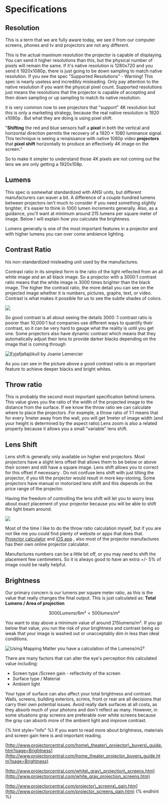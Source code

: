 # Specifications

## Resolution

This is a term that we are fully aware today,  we see it from our computer screens, phones and tv and projectors are not any different.

This is the actual maximum resolution the projector is capable of displaying. You can send it higher resolutions than this, but the physical number of pixels will remain the same. If it's native resolution is 1280x720 and you send it 1920x1080p, there is just going to be down sampling to match native resolution. If you see the spec "Supported Resolutions" - Warning! This spec is nearly useless and incredibly misleading. Only pay attention to the native resolution if you want the physical pixel count. Supported resolutions just means the resolutions that the projector is capable of accepting and then down sampling or up sampling to match its native resolution. 

it is very common now to see projectors that "support" 4K resolution but this is only a marketing strategy, because the real native resolution is 1920 x1080p . But what they are doing is using pixel shift. 

"**Shifting** the red and blue sensors half a **pixel** in both the vertical and horizontal direction permits the recovery of a 1920 × 1080 luminance signal. This technique is seeing a renaissance with native 1080p video **projectors** that **pixel shift** horizontally to produce an effectively 4K image on the screen."

So to make it simpler to understand those 4K pixels are not coming out the lens we are only getting a 1920x108p.

## Lumens

This spec is somewhat standardized with ANSI units, but different manufacturers can waver a bit. A difference of a couple hundred lumens between projectors isn't much to consider if you need something slightly brighter, it's easier to think in 1000 lumen increments generally. Also, as a guidance, you'll want at minimum around 215 lumens per square meter of image.  Below I will explain how you calculate the brightness.

Lumens generally is one of the most important features in a projector and with higher lumens you can over come ambience lighting.

## **Contrast Ratio**

his non-standardized misleading unit used by the manufactures.

Contrast ratio in its simplest form is the ratio of the light reflected from an all white image and an all black image. So a projector with a 3000:1 contrast ratio means that the white image is 3000 times brighter than the black image. The higher the contrast ratio, the more detail you can see on the projected image whether it is numbers, pictures, graphs, text, or video. Contrast is what makes it possible for us to see the subtle shades of colors. 

![](../../../.gitbook/assets/contrast_ratios.jpg)

So good contrast is all about seeing the details 3000 :1 contrast ratio is poorer than 10,000:1  but companies use different ways to quantify their contrast, so it can be very hard to gauge what the reality is until you get one. Some projectors also have dynamic contrast which means that they automatically adjust their lens to provide darker blacks depending on the image that is coming through

![Eyjafjallaj&#xF6;kull by Joanie Lemercier](../../../.gitbook/assets/02-4.jpg)

As you can see in the picture above a good contrast ratio is an important feature to achieve deeper blacks and bright whites.

## **Throw ratio**

This is probably the second most important specification behind lumens. This value gives you the ratio of the width of the projected image to the distance from the surface. If we know the throw ratio we can calculate where to place the projectors .For example, a throw ratio of 1:1 means that for every 1meter away from the wall, you will get 1meter of image width \(and your height is determined by the aspect ratio\).Lens zoom is also a related property because it allows you a small "variable" lens shift.

## **Lens Shift**

Lens shift is generally only available on higher end projectors. Most projectors have a slight lens offset that allows them to be below or above their screen and still have a square image.  Lens shift allows you to correct for this offset if necessary . Do not confuse lens shift with just tilting the projector, if you tilt the projector  would result in more key-stoning. Some projectors have manual or motorized lens shift and this depends on the price range of the projector. 

Having the freedom of controlling the lens shift will let you to worry less about exact placement of your projector because you will be able to shift the light beam around.

![](../../../.gitbook/assets/throw_ratio_diagram.jpg)

Most of the time I like to do the throw ratio calculation myself, but if you are not like me you could find plenty of website or apps that does that.  [Projector calculator](https://www.projectorcentral.com/projection-calculator-pro.cfm) and [iOS app](https://apps.apple.com/us/app/projectorpro/id542534287) , also most of the projector manufactures has their own online projector calculator.

Manufactures numbers can be a little bit off,  or you may need to shift the placement few centimeters. So it is always good to  have an extra +/- 5% of image could be really helpful.

## Brightness 

Our primary concern is our lumens per square meter ratio, as this is the value that really changes the final output. This is just calculated as: **Total Lumens / Area of projection** 

$$
3000 Lumens / 6m² = 500 lumes/m²
$$

You want to stay above a minimum value of around 215lumens/m².  If you go  below that value, you run the risk of your brightness and contrast being so weak that your image is washed out or unacceptably dim in less than ideal conditions.

![Using Mapping Matter you have a calculation of the Lumens/m2&#xB2;](../../../.gitbook/assets/amount_of_lumens.png)

There are many factors that can alter the eye's perception this calculated value including:

* Screen type /Screen gain - reflectivity of the screen
* Surface type / Material
* Ambient light 

Your type of surface can also affect your total brightness and contrast. Walls, screens, building exteriors, scrims, front or rear are all decisions that carry their own potential issues. Avoid really dark surfaces at all costs, as they absorb much of your photons and don't reflect as many. However, in some situations gray screens are preferable over white screens because the gray can absorb more of the ambient light and improve contrast.

{% hint style="info" %}
If you want to read more about brightness, materials and screen gain here is and important reading.

[http://www.projectorcentral.com/home\_theater\_projector\_buyers\_guide.htm?page=Brightness](http://www.projectorcentral.com/home_theater_projector_buyers_guide.htm?page=Brightness)

[http://www.projectorcentral.com/white\_gray\_projection\_screens.htm](http://www.projectorcentral.com/white_gray_projection_screens.htm)

[http://www.projectorcentral.com/projector\_screens\_gain.htm](http://www.projectorcentral.com/projector_screens_gain.htm)
{% endhint %}

